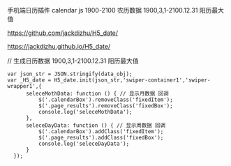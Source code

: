 
手机端日历插件
calendar js 1900-2100 农历数据
1900,3,1-2100.12.31 阳历最大值

https://github.com/jackdizhu/H5_date/

https://jackdizhu.github.io/H5_date/

// 生成日历数据 1900,3,1-2100.12.31 阳历最大值

<!--
    var dataArr =
        {
          _ymd: {
            y: 2017,
            m: 9,
            d: 2
          },
          _arr: ['财','衰','衰','财','衰','衰','财','衰','衰','财','衰','衰','财','衰','衰','财','衰','衰','财','衰','衰','财','衰','衰','财','衰','衰','财','衰','衰']
        }
      ;
    var data_obj = {
      _yyyy: 2017,
      _mm: 9,
      _dd: 5,
      data:dataArr
    };
-->

    var json_str = JSON.stringify(data_obj);
    var _H5_date = H5_date.init(json_str,'swiper-container1','swiper-wrapper1',{
          seleceMothData: function () { // 显示月数据 回调
              $('.calendarBox').removeClass('fixedItem');
              $('.page_results').removeClass('fixedBox');
              console.log('seleceMothData');
          },
          seleceDayData: function () { // 显示周数据 回调
              $('.calendarBox').addClass('fixedItem');
              $('.page_results').addClass('fixedBox');
              console.log('seleceDayData');
          }
      });
